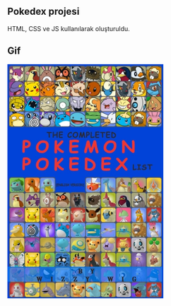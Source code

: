 ## Pokedex projesi

 HTML, CSS ve JS kullanılarak oluşturuldu.

 ## Gif

 <img src="./pokedex.jpg"/>